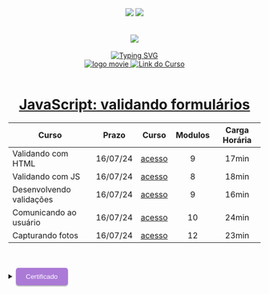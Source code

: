 <div align=center>
    <a href="https://github.com/Amanda-ribeiiro/ONE-T6/blob/main/ONE%20%20Fase%203%20-%20Especializa%C3%A7%C3%A3o%20Front-End/Front%20End%20T6%20-%20ONE/JavaScript%20consumindo%20e%20tratando%20dados%20de%20uma%20API/README.md"><img src="https://img.shields.io/badge/Idioma-Portugu%C3%AAs-green"></a>
    <a href="https://github.com/Amanda-ribeiiro/ONE-T6/blob/main/ONE%20%20Fase%203%20-%20Especializa%C3%A7%C3%A3o%20Front-End/Front%20End%20T6%20-%20ONE/JavaScript%20consumindo%20e%20tratando%20dados%20de%20uma%20API/README.en.md"><img src="https://img.shields.io/badge/Language-English-blue"></a>
</div>

<br>
<br>

<div align=center>
    <a href="https://cursos.alura.com.br/formacao-fase-selecao-one6" target="_blank">
        <img align="center"  src="https://github.com/Amanda-ribeiiro/ONE-T6/assets/108890154/6c5ed157-93cb-4487-85cc-075f06bf27c5">
    </a>
</div>

<br>

<div align=center>
  <a href="https://git.io/typing-svg"><img src="https://readme-typing-svg.herokuapp.com?font=Fira+Code&weight=700&size=27&pause=1000&color=5865F2&random=false&width=435&lines=Oracle+Next+Education+-+T6" alt="Typing SVG" />
  </a>
</div>


<div align="center">
    <a href="https://cursos.alura.com.br/dashboard" target="_blank">
        <img src="https://img.shields.io/badge/▶-2a2a2a?style=for-the-badge&logo=movie&logoColor=2a2a2a" target="_blank" alt="logo movie" />
        <img src="https://img.shields.io/badge/Acessar%20o%20Curso%20na%20Plataforma-DE8B36?style=for-the-badge" target="_blank" alt="Link do Curso" />
    </a>
</div>

<br>

<div align="center">
  <h1><a href="https://cursos.alura.com.br/course/javascript-validando-formularios">JavaScript: validando formulários</a></h1>
      <table align="center">
        <thead>
          <tr>
            <th>Curso</th>
            <th>Prazo</th>
            <th>Curso</th>
            <th>Modulos</th>
            <th>Carga Horária</th>
          </tr>
        </thead>
        <tbody>
          <tr>
            <td>Validando com HTML</td>
            <td align=center>16/07/24</td>
            <td align="center"><a href="https://cursos.alura.com.br/course/javascript-validando-formularios/section/14778/tasks" target="_blank">acesso</a></td>
            <td align="center">9</td>
            <td align="center">17min</td>
          </tr>
          <tr>
            <td>Validando com JS</td>
            <td align=center>16/07/24</td>
            <td align="center"><a href="https://cursos.alura.com.br/course/javascript-validando-formularios/section/14779/tasks" target="_blank">acesso</a></td>
            <td align="center">8</td>
            <td align="center">18min</td>
          </tr>
          <tr>
            <td>Desenvolvendo validações</td>
            <td align=center>16/07/24</td>
            <td align="center"><a href="https://cursos.alura.com.br/course/javascript-validando-formularios/section/14780/tasks" target="_blank">acesso</a></td>
            <td align="center">9</td>
            <td align="center">16min</td>
          </tr>
          <tr>
            <td>Comunicando ao usuário</td>
            <td align=center>16/07/24</td>
            <td align="center"><a href="https://cursos.alura.com.br/course/javascript-validando-formularios/section/14781/tasks" target="_blank">acesso</a></td>
            <td align="center">10</td>
            <td align="center">24min</td>
          </tr>
          <tr>
            <td>Capturando fotos</td>
            <td align=center>16/07/24</td>
            <td align="center"><a href="https://cursos.alura.com.br/course/javascript-validando-formularios/section/14782/tasks" target="_blank">acesso</a></td>
            <td align="center">12</td>
            <td align="center">23min</td>
          </tr>
        </tbody>
      </table>
</div>

<br>
<br>

<details>
    <summary>
        <button style="padding: 10px 20px; background-color: #AB7AD6; color: #FFF; border: none; border-radius: 5px; box-shadow: 0px 2px 2px rgba(0,0,0,0.3); transition: box-shadow 0.3s ease;" onclick="this.style.boxShadow='inset 0px 2px 2px rgba(0,0,0,0.3)'">Certificado
        </button>
    </summary>
    <br>
        <div align="center">
            <a href="https://cursos.alura.com.br/user/amanda-ribeiro98/course/javascript-validando-formularios/certificate" target="_blank">
                <img src="image.png" width=700 height=500 alt="Certificado">
            </a>
        </div>
</details>
